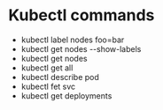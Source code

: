 # Kubectl commands
- kubectl label nodes <node-name> foo=bar
- kubectl get nodes --show-labels
- kubectl get nodes
- kubectl get all
- kubectl describe pod <pod-name>
- kubectl fet svc <service-name>
- kubectl get deployments <deployment-name>

